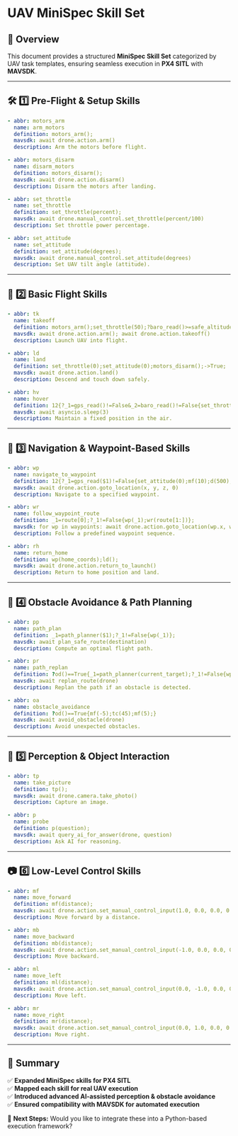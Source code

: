 # UAV MiniSpec Skill Set

## 🚀 Overview
This document provides a structured **MiniSpec Skill Set** categorized by UAV task templates, ensuring seamless execution in **PX4 SITL** with **MAVSDK**.

---

## 🛠 1️⃣ Pre-Flight & Setup Skills

```yaml
- abbr: motors_arm
  name: arm_motors
  definition: motors_arm();
  mavsdk: await drone.action.arm()
  description: Arm the motors before flight.

- abbr: motors_disarm
  name: disarm_motors
  definition: motors_disarm();
  mavsdk: await drone.action.disarm()
  description: Disarm the motors after landing.

- abbr: set_throttle
  name: set_throttle
  definition: set_throttle(percent);
  mavsdk: await drone.manual_control.set_throttle(percent/100)
  description: Set throttle power percentage.

- abbr: set_attitude
  name: set_attitude
  definition: set_attitude(degrees);
  mavsdk: await drone.manual_control.set_attitude(degrees)
  description: Set UAV tilt angle (attitude).
```

---

## 🛫 2️⃣ Basic Flight Skills

```yaml
- abbr: tk
  name: takeoff
  definition: motors_arm();set_throttle(50);?baro_read()>=safe_altitude{->True};
  mavsdk: await drone.action.arm(); await drone.action.takeoff()
  description: Launch UAV into flight.

- abbr: ld
  name: land
  definition: set_throttle(0);set_attitude(0);motors_disarm();->True;
  mavsdk: await drone.action.land()
  description: Descend and touch down safely.

- abbr: hv
  name: hover
  definition: 12{?_1=gps_read()!=False&_2=baro_read()!=False{set_throttle(hold);d(100)}};
  mavsdk: await asyncio.sleep(3)
  description: Maintain a fixed position in the air.
```

---

## 📍 3️⃣ Navigation & Waypoint-Based Skills

```yaml
- abbr: wp
  name: navigate_to_waypoint
  definition: 12{?_1=gps_read($1)!=False{set_attitude(0);mf(10);d(500);}};
  mavsdk: await drone.action.goto_location(x, y, z, 0)
  description: Navigate to a specified waypoint.

- abbr: wr
  name: follow_waypoint_route
  definition: _1=route[0];?_1!=False{wp(_1);wr(route[1:])};
  mavsdk: for wp in waypoints: await drone.action.goto_location(wp.x, wp.y, wp.z, 0)
  description: Follow a predefined waypoint sequence.

- abbr: rh
  name: return_home
  definition: wp(home_coords);ld();
  mavsdk: await drone.action.return_to_launch()
  description: Return to home position and land.
```

---

## 🛑 4️⃣ Obstacle Avoidance & Path Planning

```yaml
- abbr: pp
  name: path_plan
  definition: _1=path_planner($1);?_1!=False{wp(_1)};
  mavsdk: await plan_safe_route(destination)
  description: Compute an optimal flight path.

- abbr: pr
  name: path_replan
  definition: ?od()==True{_1=path_planner(current_target);?_1!=False{wp(_1)}};
  mavsdk: await replan_route(drone)
  description: Replan the path if an obstacle is detected.

- abbr: oa
  name: obstacle_avoidance
  definition: ?od()==True{mf(-5);tc(45);mf(5);}
  mavsdk: await avoid_obstacle(drone)
  description: Avoid unexpected obstacles.
```

---

## 📡 5️⃣ Perception & Object Interaction

```yaml
- abbr: tp
  name: take_picture
  definition: tp();
  mavsdk: await drone.camera.take_photo()
  description: Capture an image.

- abbr: p
  name: probe
  definition: p(question);
  mavsdk: await query_ai_for_answer(drone, question)
  description: Ask AI for reasoning.
```

---

## 📷 6️⃣ Low-Level Control Skills

```yaml
- abbr: mf
  name: move_forward
  definition: mf(distance);
  mavsdk: await drone.action.set_manual_control_input(1.0, 0.0, 0.0, 0.0)
  description: Move forward by a distance.

- abbr: mb
  name: move_backward
  definition: mb(distance);
  mavsdk: await drone.action.set_manual_control_input(-1.0, 0.0, 0.0, 0.0)
  description: Move backward.

- abbr: ml
  name: move_left
  definition: ml(distance);
  mavsdk: await drone.action.set_manual_control_input(0.0, -1.0, 0.0, 0.0)
  description: Move left.

- abbr: mr
  name: move_right
  definition: mr(distance);
  mavsdk: await drone.action.set_manual_control_input(0.0, 1.0, 0.0, 0.0)
  description: Move right.
```

---

## 🎯 Summary
✅ **Expanded MiniSpec skills for PX4 SITL**  
✅ **Mapped each skill for real UAV execution**  
✅ **Introduced advanced AI-assisted perception & obstacle avoidance**  
✅ **Ensured compatibility with MAVSDK for automated execution**  

🚀 **Next Steps:** Would you like to integrate these into a Python-based execution framework?

